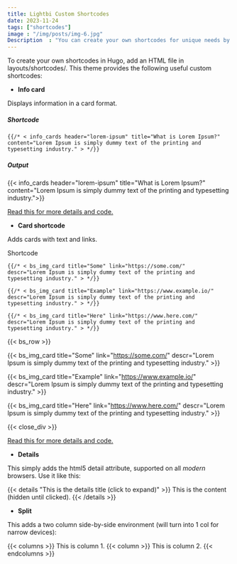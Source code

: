 ```yaml
---
title: Lightbi Custom Shortcodes
date: 2023-11-24
tags: ["shortcodes"]
image : "/img/posts/img-6.jpg"
Description  : "You can create your own shortcodes for unique needs by adding an HTML file to the `layouts/shortcodes/` directory. Below are the custom shortcodes availble in this theme..."
---
```


To create your own shortcodes in Hugo, add an HTML file in layouts/shortcodes/. This theme provides the following useful custom shortcodes: 


- **Info card**

Displays information in a card format.

##### Shortcode
```
{{/* < info_cards header="lorem-ipsum" title="What is Lorem Ipsum?" content="Lorem Ipsum is simply dummy text of the printing and typesetting industry." > */}}
```

##### Output
{{< info_cards header="lorem-ipsum" title="What is Lorem Ipsum?" content="Lorem Ipsum is simply dummy text of the printing and typesetting industry.">}}

[Read this for more details and code.](https://binovarghese.com/blog/2023/06/info-card-shortcodes-for-hugo/)


- **Card shortcode**

Adds cards with text and links.

Shortcode
```
{{/* < bs_img_card title="Some" link="https://some.com/"
descr="Lorem Ipsum is simply dummy text of the printing and typesetting industry." > */}}

{{/* < bs_img_card title="Example" link="https://www.example.io/" 
descr="Lorem Ipsum is simply dummy text of the printing and typesetting industry." > */}}

{{/* < bs_img_card title="Here" link="https://www.here.com/"
descr="Lorem Ipsum is simply dummy text of the printing and typesetting industry." > */}}

```

{{< bs_row >}}

{{< bs_img_card title="Some" link="https://some.com/"
descr="Lorem Ipsum is simply dummy text of the printing and typesetting industry." >}}

{{< bs_img_card title="Example" link="https://www.example.io/" 
descr="Lorem Ipsum is simply dummy text of the printing and typesetting industry." >}}

{{< bs_img_card title="Here" link="https://www.here.com/"
descr="Lorem Ipsum is simply dummy text of the printing and typesetting industry." >}}

{{< close_div >}}

[Read this for more details and code.](https://binovarghese.com/blog/2023/01/card-shortcodes-for-hugo/)


- **Details**

This simply adds the html5 detail attribute, supported on all *modern* browsers. Use it like this:


{{< details "This is the details title (click to expand)" >}}
This is the content (hidden until clicked).
{{< /details >}}
 

- **Split**

This adds a two column side-by-side environment (will turn into 1 col for narrow devices):

{{< columns >}}
This is column 1.
{{< column >}}
This is column 2.
{{< endcolumns >}}

